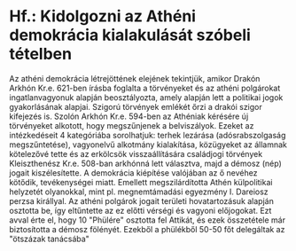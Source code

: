 # Hf.: Kidolgozni az Athéni demokrácia kialakulását szóbeli tételben  
Az athéni demokrácia létrejöttének elejének tekintjük, amikor Drakón Arkhón Kr.e. 621-ben írásba foglalta a törvényeket és az athéni polgárokat ingatlanvagyonuk alapján beosztályozta, amely alapján lett a politikai jogok gyakorlásának alapjai. Szigorú törvények emlékét őrzi a drakói szigor kifejezés is.
Szolón Arkhón Kr.e. 594-ben az Athéniak kérésére új törvényeket alkotott, hogy megszűnjenek a belviszályok. Ezeket az intézkedéseit 4 kategóriába sorolhatjuk: terhek lezárása (adósrabszolgaság megszűntetése), vagyonelvű alkotmány kialakítása, közügyeket az államnak kötelezővé tette és az erkölcsök visszaállítására családjogi törvények
Kleiszthenész Kr.e. 508-ban arkhónná lett választva, majd a démosz (nép) jogait kiszélesítette. A demokrácia kiépítése valójában az ő nevéhez kötődik, tevékenységei miatt. Emellett megszilárdította Athén külpolitikai helyzetét olyanokkal, mint pl. megnemtámadási egyezmény I. Dareiosz perzsa királlyal. Az athéni polgárok jogait területi hovatartozásuk alapján osztotta be, így eltűntette az ez előtti vérségi és vagyoni előjogokat. Ezt avval érte el, hogy 10 "Phülére" osztotta fel Attikát, és ezek összetétele már biztosította a démosz fölényét. Ezekből a phülékből 50-50 főt delegáltak az "ötszázak tanácsába"
